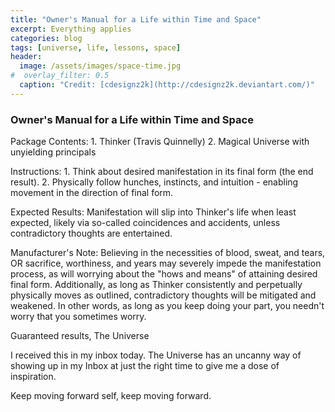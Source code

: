 ```yaml
---
title: "Owner's Manual for a Life within Time and Space"
excerpt: Everything applies
categories: blog
tags: [universe, life, lessons, space]
header:
  image: /assets/images/space-time.jpg
#  overlay_filter: 0.5 
  caption: "Credit: [cdesignz2k](http://cdesignz2k.deviantart.com/)"
---
```


### Owner's Manual for a Life within Time and Space
>
Package Contents:
    1. Thinker (Travis Quinnelly)
    2. Magical Universe with unyielding principals
>
Instructions:
    1. Think about desired manifestation in its final form (the end result).
    2. Physically follow hunches, instincts, and intuition - enabling movement in the direction of final form.
>
Expected Results:
Manifestation will slip into Thinker's life when least expected, likely via so-called coincidences and accidents, unless contradictory thoughts are entertained.
>
Manufacturer's Note:
Believing in the necessities of blood, sweat, and tears, OR sacrifice, worthiness, and years may severely impede the manifestation process, as will worrying about the "hows and means" of attaining desired final form. Additionally, as long as Thinker consistently and perpetually physically moves as outlined, contradictory thoughts will be mitigated and weakened. In other words, as long as you keep doing your part, you needn't worry that you sometimes worry.
>
Guaranteed results,
    The Universe


I received this in my inbox today. The Universe has an uncanny way of showing up in my Inbox at just the right time to give me a dose of inspiration.

Keep moving forward self, keep moving forward.
